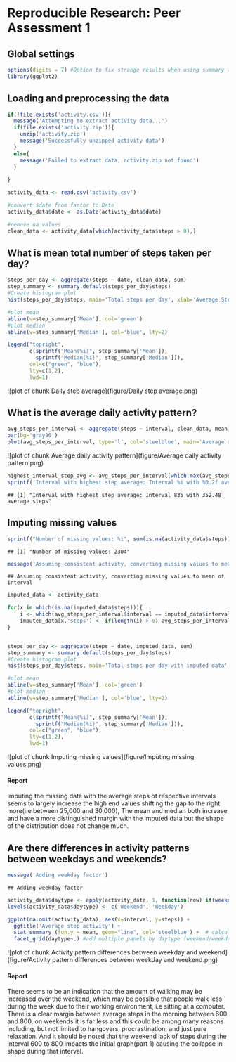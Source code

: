 # Reproducible Research: Peer Assessment 1


## Global settings

```r
options(digits = 7) #Option to fix strange results when using summary with knitr
library(ggplot2)
```

## Loading and preprocessing the data


```r
if(!file.exists('activity.csv')){
  message('Attempting to extract activity data...')
  if(file.exists('activity.zip')){
    unzip('activity.zip')
    message('Successfully unzipped activity data')
  }
  else{
    message('Failed to extract data, activity.zip not found')
  }
    
}

activity_data <- read.csv('activity.csv')

#convert $date from factor to Date
activity_data$date <- as.Date(activity_data$date)

#remove na values
clean_data <- activity_data[which(activity_data$steps > 0),]
```

## What is mean total number of steps taken per day?

```r
steps_per_day <- aggregate(steps ~ date, clean_data, sum)
step_summary <- summary.default(steps_per_day$steps)
#Create histogram plot
hist(steps_per_day$steps, main='Total steps per day', xlab='Average Steps', breaks=10)

#plot mean
abline(v=step_summary['Mean'], col='green')
#plot median
abline(v=step_summary['Median'], col='blue', lty=2)

legend("topright", 
       c(sprintf("Mean(%i)", step_summary['Mean']), 
         sprintf("Median(%i)", step_summary['Median'])), 
       col=c("green", "blue"), 
       lty=c(1,2),
       lwd=1)
```

![plot of chunk Daily step average](figure/Daily step average.png) 

## What is the average daily activity pattern?

```r
avg_steps_per_interval <- aggregate(steps ~ interval, clean_data, mean)
par(bg='gray86')
plot(avg_steps_per_interval, type='l', col='steelblue', main='Average daily activity')
```

![plot of chunk Average daily activity pattern](figure/Average daily activity pattern.png) 

```r
highest_interval_step_avg <- avg_steps_per_interval[which.max(avg_steps_per_interval$steps),]
sprintf('Interval with highest step average: Interval %i with %0.2f average steps', highest_interval_step_avg$interval, highest_interval_step_avg$steps)
```

```
## [1] "Interval with highest step average: Interval 835 with 352.48 average steps"
```

## Imputing missing values

```r
sprintf("Number of missing values: %i", sum(is.na(activity_data$steps)))
```

```
## [1] "Number of missing values: 2304"
```

```r
message('Assuming consistent activity, converting missing values to mean of interval')
```

```
## Assuming consistent activity, converting missing values to mean of interval
```

```r
imputed_data <- activity_data

for(x in which(is.na(imputed_data$steps))){
    i <- which(avg_steps_per_interval$interval == imputed_data$interval[x])
    imputed_data[x,'steps'] <- if(length(i) > 0) avg_steps_per_interval$steps[i] else mean(avg_steps_per_interval$steps)
}


steps_per_day <- aggregate(steps ~ date, imputed_data, sum)
step_summary <- summary.default(steps_per_day$steps)
#Create histogram plot
hist(steps_per_day$steps, main='Total steps per day with imputed data', xlab='Average Steps', breaks=10)

#plot mean
abline(v=step_summary['Mean'], col='green')
#plot median
abline(v=step_summary['Median'], col='blue', lty=2)

legend("topright", 
       c(sprintf("Mean(%i)", step_summary['Mean']), 
         sprintf("Median(%i)", step_summary['Median'])), 
       col=c("green", "blue"),
       lty=c(1,2), 
       lwd=1)
```

![plot of chunk Imputing missing values](figure/Imputing missing values.png) 

#### Report
Imputing the missing data with the average steps of respective intervals seems to largely increase the high end values shifting the gap to the right more(i.e between 25,000 and 30,000), The mean and median both increase and have a more distinguished margin with the imputed data but the shape of the distribution does not change much.

## Are there differences in activity patterns between weekdays and weekends?


```r
message('Adding weekday factor')
```

```
## Adding weekday factor
```

```r
activity_data$daytype <- apply(activity_data, 1, function(row) if(weekdays(as.Date(row['date']))  %in% c('Sunday','Saturday')) 'Weekend' else 'Weekday')
levels(activity_data$daytype) <- c('Weekend', 'Weekday')

ggplot(na.omit(activity_data), aes(x=interval, y=steps)) +
  ggtitle('Average step activity') +
  stat_summary (fun.y = mean, geom="line", col='steelblue') +  # calculate mean by interval group
  facet_grid(daytype~.) #add multiple panels by daytype (weekend/weekday)
```

![plot of chunk Activity pattern differences between weekday and weekend](figure/Activity pattern differences between weekday and weekend.png) 
#### Report

There seems to be an indication that the amount of walking may be increased over the weekend, which may be possible that people walk less during the week due to their working environment, i.e sitting at a computer. There is a clear margin between average steps in the morning between 600 and 800, on weekends it is far less and this could be among many reasons including, but not limited to hangovers, procrastination, and just pure relaxation. And it should be noted that the weekend lack of steps during the interval 600 to 800 impacts the initial graph(part 1) causing the collapse in shape during that interval.
